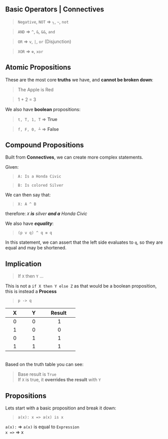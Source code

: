 ## Basic Operators | Connectives

> `Negative`, `NOT` => `┐`, `~`, `not`

> `AND` => `^`, `&`, `&&`, `and`
 
> `OR` => `v`, `|`, `or`   (Disjunction)
 
> `XOR` => `⊕`, `xor`

## Atomic Propositions
These are the most core **truths** we have, and **cannot be broken down**:

> The Apple is Red

> 1 + 2 = 3

We also have **boolean** propositions:

> `t, T, 1, T` => **True**

> `f, F, 0, ┴` => **False**

## Compound Propositions

Built from **Connectives**, we can create more complex statements.

Given:
> `A: Is a Honda Civic`

> `B: Is colored Silver`

We can then say that:

> `X: A ^ B`

therefore: *`X` ***is*** silver ***and a*** Honda Civic*

We also have ***equality***:

> `(p v q) ^ q ≡ q`

In this statement, we can assert that the left side evaluates to `q`, so they are equal and may be shortened.

## Implication

> If `X` then `Y` ...

This is not a `if X then Y else Z` as that would be a boolean proposition, this is instead a **Process**

> `p -> q`

|  X  |  Y  |  Result  |
| :-: | :-: |   :--:   |
|  0  |  0  |    1     |
|  1  |  0  |    0     |
|  0  |  1  |    1     |
|  1  |  1  |    1     |

<br>
Based on the truth table you can see:

> Base result is `True`  
> If `X` is true, it **overrides the result** with `Y`

## Propositions

Lets start with a basic proposition and break it down:
> `a(x): x => a(x) is x`


`a(x):` => `a(x)` is equal to `Expression`  
`x =>`  => x